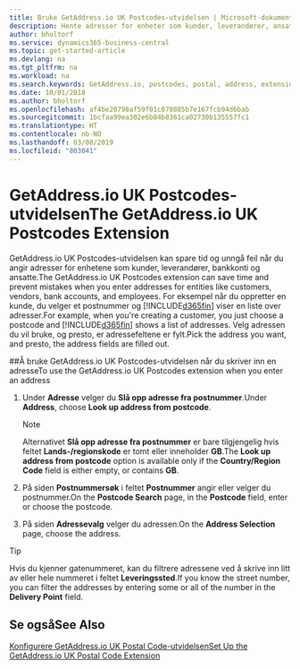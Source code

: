 ```yaml
---
title: Bruke GetAddress.io UK Postcodes-utvidelsen | Microsoft-dokumentasjon
description: Hente adresser for enheter som kunder, leverandører, ansatte og banker i Storbritannia fra GetAddress.io-tjenesten.
author: bholtorf
ms.service: dynamics365-business-central
ms.topic: get-started-article
ms.devlang: na
ms.tgt_pltfrm: na
ms.workload: na
ms.search.keywords: GetAddress.io, postcodes, postal, address, extension
ms.date: 10/01/2018
ms.author: bholtorf
ms.openlocfilehash: af4be20798af59f01c870885b7e167fcb94d6bab
ms.sourcegitcommit: 1bcfaa99ea302e6b84b8361ca02730b135557fc1
ms.translationtype: HT
ms.contentlocale: nb-NO
ms.lasthandoff: 03/08/2019
ms.locfileid: "803041"
---
```

# <a name="the-getaddressio-uk-postcodes-extension"></a><span data-ttu-id="820db-103">GetAddress.io UK Postcodes-utvidelsen</span><span class="sxs-lookup"><span data-stu-id="820db-103">The GetAddress.io UK Postcodes Extension</span></span>
<span data-ttu-id="820db-104">GetAddress.io UK Postcodes-utvidelsen kan spare tid og unngå feil når du angir adresser for enhetene som kunder, leverandører, bankkonti og ansatte.</span><span class="sxs-lookup"><span data-stu-id="820db-104">The GetAddress.io UK Postcodes extension can save time and prevent mistakes when you enter addresses for entities like customers, vendors, bank accounts, and employees.</span></span> <span data-ttu-id="820db-105">For eksempel når du oppretter en kunde, du velger et postnummer og [!INCLUDE[d365fin](includes/d365fin_md.md)] viser en liste over adresser.</span><span class="sxs-lookup"><span data-stu-id="820db-105">For example, when you're creating a customer, you just choose a postcode and [!INCLUDE[d365fin](includes/d365fin_md.md)] shows a list of addresses.</span></span> <span data-ttu-id="820db-106">Velg adressen du vil bruke, og presto, er adressefeltene er fylt.</span><span class="sxs-lookup"><span data-stu-id="820db-106">Pick the address you want, and presto, the address fields are filled out.</span></span>  

##<a name="to-use-the-getaddressio-uk-postcodes-extension-when-you-enter-an-address"></a><span data-ttu-id="820db-107">Å bruke GetAddress.io UK Postcodes-utvidelsen når du skriver inn en adresse</span><span class="sxs-lookup"><span data-stu-id="820db-107">To use the GetAddress.io UK Postcodes extension when you enter an address</span></span>
1. <span data-ttu-id="820db-108">Under **Adresse** velger du **Slå opp adresse fra postnummer**.</span><span class="sxs-lookup"><span data-stu-id="820db-108">Under **Address**, choose **Look up address from postcode**.</span></span>  

    > [!NOTE]  
    >   <span data-ttu-id="820db-109">Alternativet **Slå opp adresse fra postnummer** er bare tilgjengelig hvis feltet **Lands-/regionskode** er tomt eller inneholder **GB**.</span><span class="sxs-lookup"><span data-stu-id="820db-109">The **Look up address from postcode** option is available only if the **Country/Region Code** field is either empty, or contains **GB**.</span></span>
2. <span data-ttu-id="820db-110">På siden **Postnummersøk** i feltet **Postnummer** angir eller velger du postnummer.</span><span class="sxs-lookup"><span data-stu-id="820db-110">On the **Postcode Search** page, in the **Postcode** field, enter or choose the postcode.</span></span>  
3. <span data-ttu-id="820db-111">På siden **Adressevalg** velger du adressen.</span><span class="sxs-lookup"><span data-stu-id="820db-111">On the **Address Selection** page, choose the address.</span></span>  

> [!TIP]  
>   <span data-ttu-id="820db-112">Hvis du kjenner gatenummeret, kan du filtrere adressene ved å skrive inn litt av eller hele nummeret i feltet **Leveringssted**.</span><span class="sxs-lookup"><span data-stu-id="820db-112">If you know the street number, you can filter the addresses by entering some or all of the number in the **Delivery Point** field.</span></span>


## <a name="see-also"></a><span data-ttu-id="820db-113">Se også</span><span class="sxs-lookup"><span data-stu-id="820db-113">See Also</span></span>
[<span data-ttu-id="820db-114">Konfigurere GetAddress.io UK Postal Code-utvidelsen</span><span class="sxs-lookup"><span data-stu-id="820db-114">Set Up the GetAddress.io UK Postal Code Extension</span></span>](LocalFunctionality/UnitedKingdom/uk-setup-postal-code-service.md)
